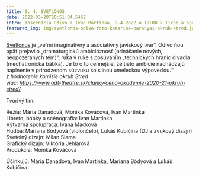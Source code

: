 ```yaml
---
title: 9. 4. SVETLONOS
date: 2022-03-28T20:51:04.546Z
intro: Inscenácia Odivo a Ivan Martinka, 9.4.2022 o 19:00 v Ticho a spol.
featured_img: img/svetlonos-odivo-foto-katarina-baranyai-okruh-stred.jpg
---
```

[Svetlonos](https://www.facebook.com/odivotheatre/) je „veľmi imaginatívny a asociatívny javiskový tvar“. Odivo ňou opäť prejavilo „dramaturgickú ambicióznosť (prinášanie nových, neopozeraných tém)“, ruka v ruke s posúvaním „technických hraníc divadla (mechatronická bábka). Je to o to cennejšie, že tieto ambície nachádzajú naplnenie v prirodzenom súzvuku so silnou umeleckou výpoveďou.“\
*z hodnotenie komisie okruh Stred*\
*viac: https://www.adt-theatre.sk/clanky/cena-akademie-2020-21-okruh-stred/*

Tvorivý tím:

Réžia: Mária Danadová, Monika Kováčová, Ivan Martinka \
Libreto, bábky a scénografia: Ivan Martinka \
Výtvarná spolupráca: Ivana Macková \
Hudba: Mariana Bódyová (violončelo), Lukáš Kubičina (DJ a zvukový dizajn) \
Svetelný dizajn: Milan Slama\
Grafický dizajn: Viktória Jehlárová \
Produkcia: Monika Kováčová 

Účinkujú: Mária Danadová, Ivan Martinka, Mariana Bódyová a Lukáš Kubičina